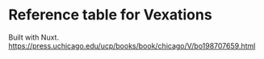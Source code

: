 # Reference table for Vexations

Built with Nuxt.
https://press.uchicago.edu/ucp/books/book/chicago/V/bo198707659.html
